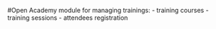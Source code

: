 
#Open Academy module for managing trainings:
            - training courses
            - training sessions
            - attendees registration
